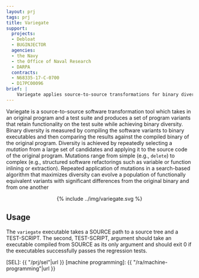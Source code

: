 ```yaml
---
layout: prj
tags: prj
title: Variegate
support:
  projects:
  - Debloat
  - BUGINJECTOR
  agencies:
  - the Navy
  - the Office of Naval Research
  - DARPA
  contracts:
  - N68335-17-C-0700
  - D17PC00096
brief: |
    Variegate applies source-to-source transformations for binary diversification.
---
```


Variegate is a source-to-source software transformation tool which
takes in an original program and a test suite and produces a set of
program variants that retain functionality on the test suite while
achieving binary diversity.  Binary diversity is measured by compiling
the software variants to binary executables and then comparing the
results against the compiled binary of the original program.
Diversity is achieved by repeatedly selecting a *mutation* from a
large set of candidates and applying it to the source code of the
original program.  Mutations range from simple (e.g., `delete`) to
complex (e.g., structured software refactorings such as variable or
function inlining or extraction).  Repeated application of mutations
in a search-based algorithm that maximizes diversity can evolve a
population of functionally equivalent variants with significant
differences from the original binary and from one another

<center class="w3-text-light-grey gt-smaller-on-small">
  {% include ../img/variegate.svg %}
</center>

## Usage

The `variegate` executable takes a SOURCE path to a source tree and a
TEST-SCRIPT.  The second, TEST-SCRIPT, argument should take an
executable compiled from SOURCE as its only argument and should exit 0
if the executables successfully passes the regression tests.

[SEL]: {{ "/prj/sel"|url }}
[machine programming]: {{ "/ra/machine-programming"|url }}
